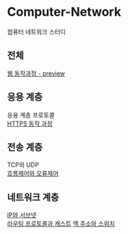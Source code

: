 # Computer-Network
컴퓨터 네트워크 스터디

## 전체
[웹 동작과정 - preview](web-process.md)  

## 응용 계층
응용 계층 프로토콜  
[HTTPS 동작 과정](https.md)  

## 전송 계층
TCP와 UDP  
[흐름제어와 오류제어](tcp-혼잡제어-흐름제어.md)  

## 네트워크 계층
[IP와 서브넷](ip-subnet.md)  
[라우팅 프로토콜과 캐스트](routing-protocol.md)
[맥 주소와 스위치](mac-address-packet-switch.md)
